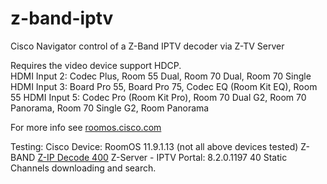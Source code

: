 # z-band-iptv
Cisco Navigator control of a Z-Band IPTV decoder via Z-TV Server

Requires the video device support HDCP.  
HDMI Input 2: Codec Plus, Room 55 Dual, Room 70 Dual, Room 70 Single 
HDMI Input 3: Board Pro 55, Board Pro 75, Codec EQ (Room Kit EQ), Room 55
HDMI Input 5: Codec Pro (Room Kit Pro), Room 70 Dual G2, Room 70 Panorama, Room 70 Single G2, Room Panorama

For more info see [roomos.cisco.com](https://roomos.cisco.com/xapi/Configuration.Video.Input.Connector[3].HDCP.Mode/?p=helix_55)

Testing: 
Cisco Device: RoomOS 11.9.1.13 (not all above devices tested)
Z-BAND [Z-IP Decode 400](https://www.z-band.com/products/z-ip-systems/z-ip-decode/z-ip-decode-400)
Z-Server - IPTV Portal: 8.2.0.1197
40 Static Channels downloading and search. 



